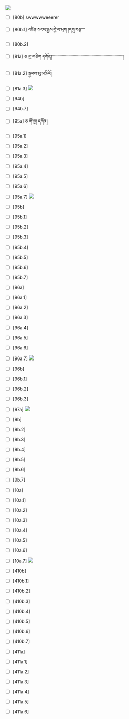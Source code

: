 ![](https://github.com/Esukhia/J008/blob/master/MRK35_SAMPLING/Ba/377.JPG)
- [ ] [80b]                 swwwwweeerer
- [ ] [80b.1] འཛིན་སངས་རྒྱས་བྱེ་བ་ཕྲག །དགུ་བཅུ་་་་
- [ ] [80b.2]
- [ ] [81a] ཅ གྱ་གཅིག དཀོན།་་་་་་་་་་་་་་་་་་་་་་་་་་་་་་་་་་་་་་་་་་་་་་་་་་་་་་་་་་་་་་་་་་་་་་་་་་་་་།
- [ ] [81a.2] སྐྱབས་སུ་མཆིའོ།
- [ ] [81a.3] 
![](https://github.com/Esukhia/J008/blob/master/MRK35_SAMPLING/Ba/391.JPG)
- [ ] [94b] 
- [ ] [94b.7]
- [ ] [95a] ཅ གོ་ལྔ། དཀོན།
- [ ] [95a.1] 
- [ ] [95a.2] 
- [ ] [95a.3] 
- [ ] [95a.4] 
- [ ] [95a.5] 
- [ ] [95a.6] 
- [ ] [95a.7] 
![](https://github.com/Esukhia/J008/blob/master/MRK35_SAMPLING/Ba/392.JPG)
- [ ] [95b]
- [ ] [95b.1]
- [ ] [95b.2]
- [ ] [95b.3]
- [ ] [95b.4]
- [ ] [95b.5]
- [ ] [95b.6]
- [ ] [95b.7]
- [ ] [96a]
- [ ] [96a.1]
- [ ] [96a.2]
- [ ] [96a.3]
- [ ] [96a.4]
- [ ] [96a.5]
- [ ] [96a.6]
- [ ] [96a.7]
![](https://github.com/Esukhia/J008/blob/master/MRK35_SAMPLING/Ba/393.JPG)
- [ ] [96b]
- [ ] [96b.1]
- [ ] [96b.2]
- [ ] [96b.3]
- [ ] [97a]
![](https://github.com/Esukhia/J008/blob/master/MRK35_SAMPLING/Ba/406.JPG)
- [ ] [9b]
- [ ] [9b.2]
- [ ] [9b.3]
- [ ] [9b.4]
- [ ] [9b.5]
- [ ] [9b.6]
- [ ] [9b.7]
- [ ] [10a]
- [ ] [10a.1]
- [ ] [10a.2]
- [ ] [10a.3]
- [ ] [10a.4]
- [ ] [10a.5]
- [ ] [10a.6]
- [ ] [10a.7]
![](https://github.com/Esukhia/J008/blob/master/MRK35_SAMPLING/Ba/407.JPG)
- [ ] [410b]
- [ ] [410b.1]
- [ ] [410b.2]
- [ ] [410b.3]
- [ ] [410b.4]
- [ ] [410b.5]
- [ ] [410b.6]
- [ ] [410b.7]
- [ ] [411a]
- [ ] [411a.1]
- [ ] [411a.2]
- [ ] [411a.3]
- [ ] [411a.4]
- [ ] [411a.5]
- [ ] [411a.6]


